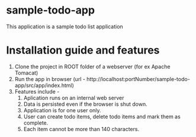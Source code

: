 # sample-todo-app
This application is a sample todo list application


# Installation guide and features
1. Clone the project in ROOT folder of a webserver (for ex Apache Tomacat)
2. Run the app in browser (url - http://localhost:portNumber/sample-todo-app/src/app/index.html)
3. Features include -
    1. Aplication runs on an internal web server
    2. Data is persisted even if the browser is shut down.
    3. Application is for one user only.
    4. User can create todo items, delete todo items and mark them as complete.
    5. Each item cannot be more than 140 characters.
